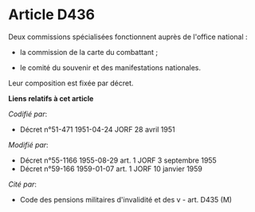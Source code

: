 # Article D436

Deux commissions spécialisées fonctionnent auprès de l'office national :

- la commission de la carte du combattant ;

- le comité du souvenir et des manifestations nationales.

Leur composition est fixée par décret.

**Liens relatifs à cet article**

_Codifié par_:

  - Décret n°51-471 1951-04-24 JORF 28 avril 1951

_Modifié par_:

  - Décret n°55-1166 1955-08-29 art. 1 JORF 3 septembre 1955
  - Décret n°59-166 1959-01-07 art. 1 JORF 10 janvier 1959

_Cité par_:

  - Code des pensions militaires d'invalidité et des v - art. D435 (M)
